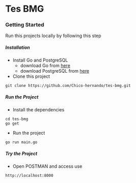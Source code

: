 # Tes BMG

### Getting Started

Run this projects locally by following this step

##### Installation

- Install Go and PostgreSQL
  - download Go from [here](https://golang.org/doc/install)
  - download PostgreSQL from [here](https://www.postgresql.org/download/)
- Clone this project
```
git clone https://github.com/Chico-hernando/tes-bmg.git
```

##### Run the Project

- Install the dependencies
```
cd tes-bmg
go get
```
- Run the project
```
go run main.go
```

##### Try the Project
<!-- - Go to the POSTMAN documentation [here]() -->
- Open POSTMAN and access use
```
http://localhost:8000
```
